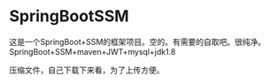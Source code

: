 # SpringBootSSM
这是一个SpringBoot+SSM的框架项目。空的。有需要的自取吧。很纯净。
SpringBoot+SSM+maven+JWT+mysql+jdk1.8



压缩文件，自己下载下来看，为了上传方便。
